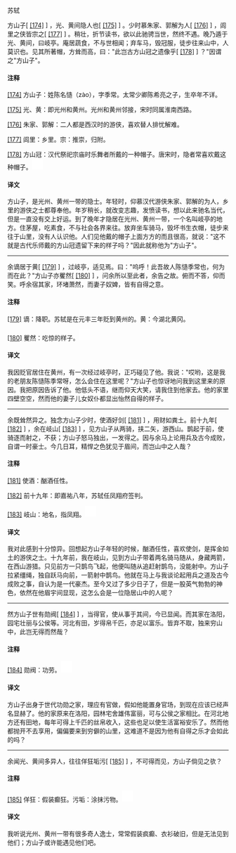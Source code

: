 
苏轼

方山子[
[\[174\]](#note_174)
] ，光、黄间隐人也[
[\[175\]](#note_175)
] 。少时慕朱家、郭解为人[
[\[176\]](#note_176)
] ，闾里之侠皆宗之[
[\[177\]](#note_177)
]
。稍壮，折节读书，欲以此驰骋当世，然终不遇。晚乃遁于光、黄间，曰岐亭。庵居蔬食，不与世相闻；弃车马，毁冠服，徒步往来山中，人莫识也。见其所著帽，方耸而高，曰："此岂古方山冠之遗像乎[
[\[178\]](#note_178)
] ？"因谓之"方山子"。

#### 注释 

[\[174\]](#noteBack_174)
方山子：姓陈名慥（zào），字季常。太常少卿陈希亮之子，生卒年不详。

[\[175\]](#noteBack_175)
光、黄：即光州和黄州。光州和黄州邻接，宋时同属淮南西路。

[\[176\]](#noteBack_176)
朱家、郭解：二人都是西汉时的游侠，喜欢替人排忧解难。

[\[177\]](#noteBack_177)
闾里：乡里。宗：推崇，归附。

[\[178\]](#noteBack_178)
方山冠：汉代祭祀宗庙时乐舞者所戴的一种帽子。唐宋时，隐者常喜欢戴这种帽子。![ft](media/Image00002.jpg)

#### 译文 

方山子，是光州、黄州一带的隐士。年轻时，仰慕汉代游侠朱家、郭解的为人，乡里的游侠之士都尊奉他。年岁稍长，就改变志趣，发愤读书，想以此来驰名当代，但是一直没有交上好运。到了晚年才隐居在光州、黄州一带，一个名叫岐亭的地方。住茅屋，吃素食，不与社会各界来往。放弃坐车骑马，毁坏书生衣帽，徒步来往于山里，没有人认识他。人们见他戴的帽子上面方方的而且很高，就说："这不就是古代乐师戴的方山冠遗留下来的样子吗？"因此就称他为"方山子"。

------------------------------------------------------------------------

余谪居于黄[
[\[179\]](#note_179)
]
，过岐亭，适见焉。曰："呜呼！此吾故人陈慥季常也，何为而在此？"方山子亦矍然[
[\[180\]](#note_180)
]
，问余所以至此者，余告之故。俯而不答，仰而笑。呼余宿其家，环堵萧然，而妻子奴婢，皆有自得之意。

#### 注释 

[\[179\]](#noteBack_179)
谪：降职。苏轼是在元丰三年贬到黄州的。黄：今湖北黄冈。

[\[180\]](#noteBack_180)
矍然：吃惊的样子。![ft](media/Image00002.jpg)

#### 译文 

我因贬官居住在黄州，有一次经过岐亭时，正巧碰见了他。我说："哎哟，这是我的老朋友陈慥陈季常呀，怎么会住在这里呢？"方山子也惊讶地问我到这里来的原因。我把原因告诉了他。他低头不语，继而仰天大笑，请我住到他家去。他的家里四壁空空，然而他的妻子儿女奴仆都显出怡然自得的样子。

------------------------------------------------------------------------

余既耸然异之。独念方山子少时，使酒好剑[
[\[181\]](#note_181)
] ，用财如粪土。前十九年[
[\[182\]](#note_182)
] ，余在岐山[
[\[183\]](#note_183)
]
，见方山子从两骑，挟二矢，游西山。鹊起于前，使骑逐而射之，不获；方山子怒马独出，一发得之。因与余马上论用兵及古今成败，自谓一时豪士。今几日耳，精悍之色犹见于眉间，而岂山中之人哉？

#### 注释 

[\[181\]](#noteBack_181)
使酒：酗酒任性。

[\[182\]](#noteBack_182)
前十九年：即嘉祐八年，苏轼任凤翔府签判。

[\[183\]](#noteBack_183)
岐山：地名，指凤翔。![ft](media/Image00002.jpg)

#### 译文 

我对此感到十分惊异。回想起方山子年轻的时候，酗酒任性，喜欢使剑，是挥金如土的游侠之士。十九年前，我在岐山，见到方山子带着两名骑马随从，身藏两箭，在西山游猎。只见前方一只鹊鸟飞起，他便叫随从追赶射鹊鸟，没能射中。方山子拉紧缰绳，独自跃马向前，一箭射中鹊鸟。他就在马上与我谈论起用兵之道及古今成败之事，自认为是一代豪杰。至今又过了多少日子了，但是一股英气勃勃的神色，依然在他眉宇间显现，这怎么会是一位隐居山中的人呢？

------------------------------------------------------------------------

然方山子世有勋阀[
[\[184\]](#note_184)
]
，当得官，使从事于其间，今已显闻。而其家在洛阳，园宅壮丽与公侯等。河北有田，岁得帛千匹，亦足以富乐。皆弃不取，独来穷山中，此岂无得而然哉？

#### 注释 

[\[184\]](#noteBack_184)
勋阀：功劳。![ft](media/Image00002.jpg)

#### 译文 

方山子出身于世代功勋之家，理应有官做，假如他能置身官场，到现在应该已经声名显赫了。他的家原来在洛阳，园林宅舍雄伟富丽，可与公侯之家相比。在河北地方还有田地，每年可得上千匹的丝帛收入，这些也足以使生活富裕安乐了。然而他都抛开不去享用，偏偏要来到穷僻的山里，这难道不是因为他有自得之乐才会如此的吗？

------------------------------------------------------------------------

余闻光、黄间多异人，往往佯狂垢污[
[\[185\]](#note_185)
] ，不可得而见，方山子倘见之欤？

#### 注释 

[\[185\]](#noteBack_185)
佯狂：假装癫狂。污垢：涂抹污物。![ft](media/Image00002.jpg)

#### 译文 

我听说光州、黄州一带有很多奇人逸士，常常假装疯癫、衣衫破旧，但是无法见到他们；方山子或许能遇见他们吧。


